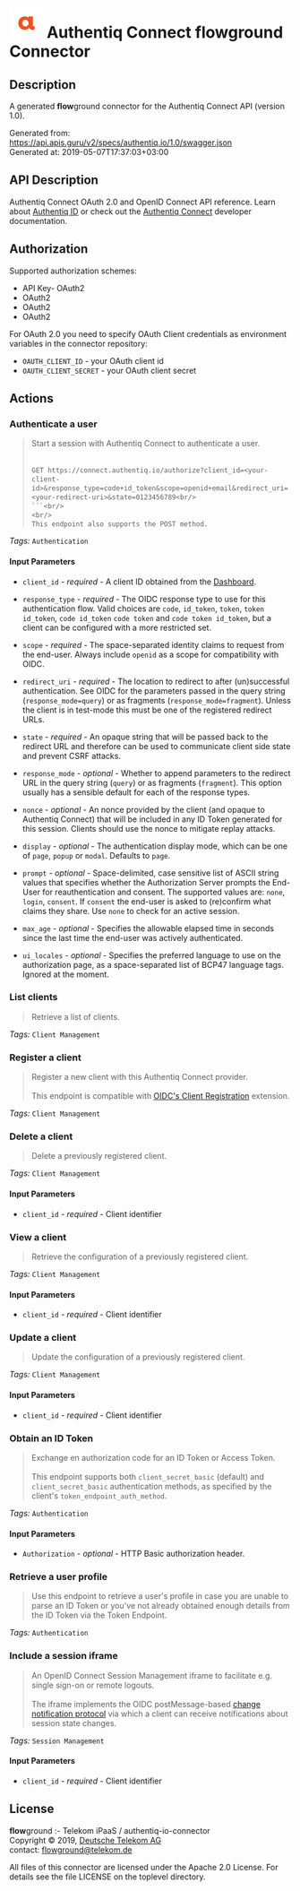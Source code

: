 # ![LOGO](logo.png) Authentiq Connect **flow**ground Connector

## Description

A generated **flow**ground connector for the Authentiq Connect API (version 1.0).

Generated from: https://api.apis.guru/v2/specs/authentiq.io/1.0/swagger.json<br/>
Generated at: 2019-05-07T17:37:03+03:00

## API Description

Authentiq Connect OAuth 2.0 and OpenID Connect API reference.
Learn about [Authentiq ID](https://www.authentiq.com/) or check out the [Authentiq Connect](https://developers.authentiq.com) developer documentation.


## Authorization

Supported authorization schemes:
- API Key- OAuth2
- OAuth2
- OAuth2
- OAuth2

For OAuth 2.0 you need to specify OAuth Client credentials as environment variables in the connector repository:
* `OAUTH_CLIENT_ID` - your OAuth client id
* `OAUTH_CLIENT_SECRET` - your OAuth client secret

## Actions

### Authenticate a user

> Start a session with Authentiq Connect to authenticate a user.<br/>
> <br/>
> ```<br/>
> GET https://connect.authentiq.io/authorize?client_id=<your-client-id>&response_type=code+id_token&scope=openid+email&redirect_uri=<your-redirect-uri>&state=0123456789<br/>
> ```<br/>
> <br/>
> This endpoint also supports the POST method.

*Tags:* `Authentication`

#### Input Parameters
* `client_id` - _required_ - A client ID obtained from the [Dashboard](https://dashboard.authentiq.com/).

* `response_type` - _required_ - The OIDC response type to use for this authentication flow. Valid choices are `code`, `id_token`, `token`, `token id_token`, `code id_token` `code token` and `code token id_token`, but a client can be configured with a more restricted set.

* `scope` - _required_ - The space-separated identity claims to request from the end-user. Always include `openid` as a scope for compatibility with OIDC.

* `redirect_uri` - _required_ - The location to redirect to after (un)successful authentication. See OIDC for the parameters passed in the query string (`response_mode=query`) or as fragments (`response_mode=fragment`). Unless the client is in test-mode this must be one of the registered redirect URLs.

* `state` - _required_ - An opaque string that will be passed back to the redirect URL and therefore can be used to communicate client side state and prevent CSRF attacks.

* `response_mode` - _optional_ - Whether to append parameters to the redirect URL in the query string (`query`) or as fragments (`fragment`). This option usually has a sensible default for each of the response types.

* `nonce` - _optional_ - An nonce provided by the client (and opaque to Authentiq Connect) that will be included in any ID Token generated for this session. Clients should use the nonce to mitigate replay attacks.

* `display` - _optional_ - The authentication display mode, which can be one of `page`, `popup` or `modal`. Defaults to `page`.

* `prompt` - _optional_ - Space-delimited, case sensitive list of ASCII string values that specifies whether the Authorization Server prompts the End-User for reauthentication and consent. The supported values are: `none`, `login`, `consent`. If `consent` the end-user is asked to (re)confirm what claims they share. Use `none` to check for an active session.

* `max_age` - _optional_ - Specifies the allowable elapsed time in seconds since the last time the end-user was actively authenticated.

* `ui_locales` - _optional_ - Specifies the preferred language to use on the authorization page, as a space-separated list of BCP47 language tags. Ignored at the moment.


### List clients

> Retrieve a list of clients.

*Tags:* `Client Management`

### Register a client

> Register a new client with this Authentiq Connect provider.<br/>
> <br/>
> This endpoint is compatible with [OIDC's Client Registration](http://openid.net/specs/openid-connect-registration-1_0.html) extension.

*Tags:* `Client Management`

### Delete a client

> Delete a previously registered client.

*Tags:* `Client Management`

#### Input Parameters
* `client_id` - _required_ - Client identifier

### View a client

> Retrieve the configuration of a previously registered client.

*Tags:* `Client Management`

#### Input Parameters
* `client_id` - _required_ - Client identifier

### Update a client

> Update the configuration of a previously registered client.

*Tags:* `Client Management`

#### Input Parameters
* `client_id` - _required_ - Client identifier

### Obtain an ID Token

> Exchange en authorization code for an ID Token or Access Token.<br/>
> <br/>
> This endpoint supports both `client_secret_basic` (default) and `client_secret_basic` authentication methods, as specified by the client's `token_endpoint_auth_method`.

*Tags:* `Authentication`

#### Input Parameters
* `Authorization` - _optional_ - HTTP Basic authorization header.


### Retrieve a user profile

> Use this endpoint to retrieve a user's profile in case you are unable to parse an ID Token or you've not already obtained enough details from the ID Token via the Token Endpoint.

*Tags:* `Authentication`

### Include a session iframe

> An OpenID Connect Session Management iframe to facilitate e.g. single sign-on or remote logouts.<br/>
> <br/>
> The iframe implements the OIDC postMessage-based [change notification protocol](http://openid.net/specs/openid-connect-session-1_0.html#ChangeNotification) via which a client can receive notifications about session state changes.

*Tags:* `Session Management`

#### Input Parameters
* `client_id` - _required_ - Client identifier

## License

**flow**ground :- Telekom iPaaS / authentiq-io-connector<br/>
Copyright © 2019, [Deutsche Telekom AG](https://www.telekom.de)<br/>
contact: flowground@telekom.de

All files of this connector are licensed under the Apache 2.0 License. For details
see the file LICENSE on the toplevel directory.
